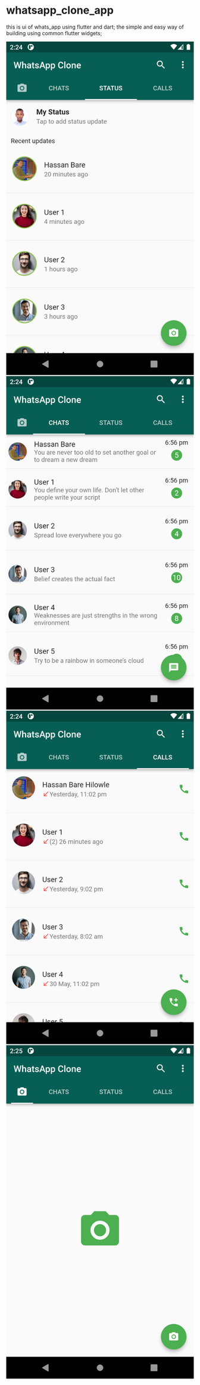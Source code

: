 # whatsapp_clone_app
this is ui of whats_app using flutter and dart;
the simple and easy way of building using common flutter widgets;

<img src="images\status.png">
<img src="images\chats.png">
<img src="images\calls.png">
<img src="images\camera.png">



